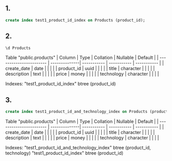 ## 1.
```sql
create index test1_product_id_index on Products (product_id);
```

## 2. 
```sql
\d Products
```
Table "public.products"
| Column                  | Type          | Collation   | Nullable    | Default     |
| ----------------------- | --------------| ----------- | ----------- | ----------- |
| create_date             | date          |             |             |             |
| product_id              | uuid          |             |             |             |
| title                   | character     |             |             |             |
| description             | text          |             |             |             |
| price                   | money         |             |             |             |
| technology              | character     |             |             |             |

Indexes: "test1_product_id_index" btree (product_id)
                   
## 3. 
```sql
create index test1_product_id_and_technology_index on Products (product_id, technology);
```
Table "public.products"
| Column                  | Type          | Collation   | Nullable    | Default     |
| ----------------------- | --------------| ----------- | ----------- | ----------- |
| create_date             | date          |             |             |             |
| product_id              | uuid          |             |             |             |
| title                   | character     |             |             |             |
| description             | text          |             |             |             |
| price                   | money         |             |             |             |
| technology              | character     |             |             |             |

Indexes: 
"test1_product_id_and_technology_index" btree (product_id, technology)
"test1_product_id_index" btree (product_id)